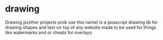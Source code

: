 # drawing
Drawing.js(other projects prob use this name) is a javascript drawing lib for drawing shapes and text on top of any website made to be used for things like watermarks and or cheats for overlays.
